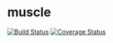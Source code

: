 # muscle
[![Build Status](https://travis-ci.org/Biosoft-ru/muscle.svg?branch=master)](https://travis-ci.org/Biosoft-ru/muscle)
[![Coverage Status](https://coveralls.io/repos/github/Biosoft-ru/muscle/badge.svg?branch=master)](https://coveralls.io/github/Biosoft-ru/muscle?branch=master)

